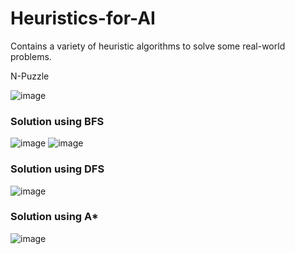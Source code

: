 # Heuristics-for-AI
Contains a variety of heuristic algorithms to solve some real-world problems.

N-Puzzle

![image](https://user-images.githubusercontent.com/63910248/168763166-29a5b5db-172b-4031-a1c3-8bab69edf08a.png)

### Solution using BFS

![image](https://user-images.githubusercontent.com/63910248/168763617-c422d095-abb9-44e7-ab15-2029c431d3bd.png)
![image](https://user-images.githubusercontent.com/63910248/168763691-3b0d78d0-b913-4c54-93be-d1d32db9e967.png)

### Solution using DFS

![image](https://user-images.githubusercontent.com/63910248/168765541-b4e2158e-6820-450c-ac39-ee23bc0f550b.png)

### Solution using A*

![image](https://user-images.githubusercontent.com/63910248/168765847-0b9adbdb-d2b8-432a-b3f1-769f214c0665.png)

